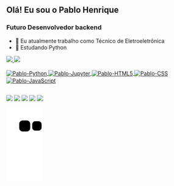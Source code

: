 ## Olá! Eu sou o Pablo Henrique
### Futuro Desenvolvedor backend 


- 🔭 Eu atualmente trabalho como Técnico de Eletroeletrônica
- 🌱 Estudando Python

<div>
  <a href="https://github.com/Pablohenrique-PH-dev"
  <img height="180em" src="https://github-readme-stats.vercel.app/api?username=Pablohenrique-PH-dev"/>
  <img height="180em" src="https://github-readme-stats.vercel.app/api?username=Pablohenrique-PH-dev&show_icons=true&theme=dracula&include_all_commits=true&count_private=true"/>
  <img height="180em" src="https://github-readme-stats.vercel.app/api/top-langs/?username=Pablohenrique-PH-dev&langs_count=16&theme=dracula"/>  
</div>
 
<div style="display: inline_block"><br>
  <img align="center" alt="Pablo-Python" height="50" width="60" src="https://cdn.jsdelivr.net/gh/devicons/devicon/icons/python/python-original.svg">
  <img align="center" alt="Pablo-Jupyter" height="50" width="60" src="https://cdn.jsdelivr.net/gh/devicons/devicon/icons/jupyter/jupyter-original-wordmark.svg">
  <img align="center" alt="Pablo-HTML5" height="50" width="60" src="https://cdn.jsdelivr.net/gh/devicons/devicon/icons/html5/html5-original.svg">
  <img align="center" alt="Pablo-CSS" height="50" width="60" src="https://cdn.jsdelivr.net/gh/devicons/devicon/icons/css3/css3-original.svg">
  <img align="center" alt="Pablo-JavaScript" height="50" width="60" src="https://cdn.jsdelivr.net/gh/devicons/devicon/icons/javascript/javascript-original.svg">
</div>
 
 ##
 
<div>
  <a href="https://www.facebook.com/pablohenriquesantosdasilva" target="_blank"><img src="https://img.shields.io/badge/Facebook-1877F2?style=for-the-badge&logo=facebook&logoColor=white" target="_blank"></a>
  <a href="https://mail.google.com/mail/u/0/?tab=rm&ogbl#inbox" target="_blank"><img src="https://img.shields.io/badge/Gmail-D14836?style=for-the-badge&logo=gmail&logoColor=white" target="_blank"></a>
  <a href="https://www.linkedin.com/in/pablo-henrique-silva-b71202169/" target="_blank"><img src="https://img.shields.io/badge/LinkedIn-0077B5?style=for-the-badge&logo=linkedin&logoColor=white" target="_blank"></a>
  <a href="https://www.hackerrank.com/pablohenriquesa1" target="_blank"><img src="https://img.shields.io/badge/-Hackerrank-2EC866?style=for-the-badge&logo=HackerRank&logoColor=white" target="_blank"></a>
  <a href="https://api.whatsapp.com/send?phone=5521975418932&text=Ol%C3%A1!%20venho%20do%20seu%20github.%20Gostaria%20de%20falar%20com%20voc%C3%AA!" target="_blank"><img src="https://img.shields.io/badge/WhatsApp-25D366?style=for-the-badge&logo=whatsapp&logoColor=white" target="_blank"></a>
  
  ![Snake animation](https://github.com/Pablohenrique-PH-dev/Pablohenrique-PH-dev/blob/output/github-contribution-grid-snake.svg)
  
</div> 

 

<!--
### Hi there 👋


**Pablohenrique-PH-dev/Pablohenrique-PH-dev** is a ✨ _special_ ✨ repository because its `README.md` (this file) appears on your GitHub profile.

Here are some ideas to get you started:

- 🔭 I’m currently working on ...
- 🌱 I’m currently learning ...
- 👯 I’m looking to collaborate on ...
- 🤔 I’m looking for help with ...
- 💬 Ask me about ...
- 📫 How to reach me: ...
- 😄 Pronouns: ...
- ⚡ Fun fact: ...
-->
